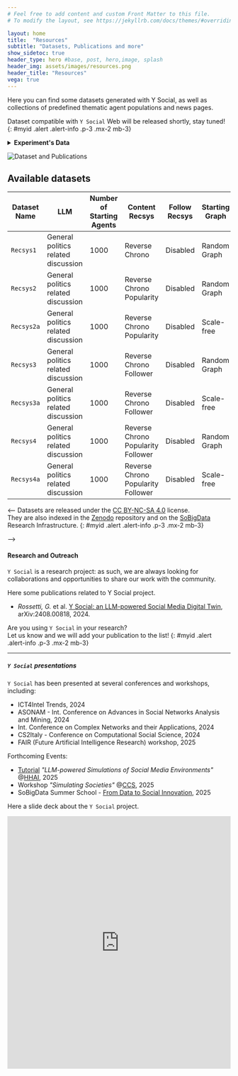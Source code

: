 ```yaml
---
# Feel free to add content and custom Front Matter to this file.
# To modify the layout, see https://jekyllrb.com/docs/themes/#overriding-theme-defaults

layout: home
title:  "Resources"
subtitle: "Datasets, Publications and more"
show_sidetoc: true
header_type: hero #base, post, hero,image, splash
header_img: assets/images/resources.png
header_title: "Resources"
vega: true
---
```


Here you can find some datasets generated with Y Social, as well as collections of predefined thematic agent populations and news pages.

Dataset compatible with `Y Social` Web will be released shortly, stay tuned!
{: #myid .alert .alert-info .p-3 .mx-2 mb-3}




<details>
<summary><strong>Experiment's Data</strong></summary>

{% capture y_client_content %}

Each experiment produces several files, primarily containing metadata about the agents or the simulation setup.

One key file is `database_server.db`, which stores the data generated during the simulation in SQLite format.

This database includes the following tables:

- `user_mgmt`: contains the agents' metadata;
- `articles`: contains the news articles that agents shared;
- `websites`: contains the websites whose articles that agents shared;
- `emotions`: contains the emotions that agents contents can elicit;
- `follows`: contains the social connections between agents;
- `hashtags`: contains the hashtags used by agents;
- `images`: contains the images (along with their LLM textual annotation) shared by agents;
- `post`: contains the posts/comments shared by agents;
- `post_emotions`: contains the emotions elicited by agents contents;
- `post_hashtags`: contains the hashtags used by agents in their contents;
- `post_sentiment`: contains the VADER sentiment annotations of agents' generated contents;
- `post_toxicity`: contains the Perspective API toxicity annotations of agents' generated contents;
- `post_topics`: contains the topics (i.e., interests) of agents' generated contents;
- `interests`: contains the interests (i.e., topics) used in the simulation;
- `user_interests`: contains the interests (i.e., topics) used by agents to generate content;
- `voting`: contains the votes cast by agents (if the "cast" action is enabled);
- `mentions`: contains the mentions between agents;
- `reactions`: contains the reactions to agents contents;
- `recommendations`: contains the content recommendations provided by the server to agents;
- `rounds`: contains the simulation rounds.

Sometimes sqlite files might appear as corrupted when downloaded. 
In such an eventuality, recover them by running the following command:

```bash
sqlite3 database_server.db .recover > data.sql
sqlite3 database_recovered.db < data.sql
```

After the recovery, the database will be ready to be queried.

{% endcapture %}
{{ y_client_content | markdownify }}

</details>


![Dataset and Publications]({{site.baseurl}}/assets/images/data_pubs.jpg)

## Available datasets

| Dataset Name | LLM                                 | Number of Starting Agents | Content Recsys                     | Follow Recsys | Starting Graph | Days | File                                                                  |
|--------------|-------------------------------------|---------------------------|------------------------------------|---------------|----------------|------|-----------------------------------------------------------------------|
| `Recsys1`    | General politics related discussion | 1000                      | Reverse Chrono                     | Disabled      | Random Graph   | 60   | [📕](../assets/datasets/1k_60d_ReverseChrono_ER_database.db.zip)      |
| `Recsys2`    | General politics related discussion | 1000                      | Reverse Chrono Popularity          | Disabled      | Random Graph   | 60   | [📕](../assets/datasets/1k_60d_Popularity_ER_database.db.zip)         |
| `Recsys2a`   | General politics related discussion | 1000                      | Reverse Chrono Popularity          | Disabled      | Scale-free     | 60   | [📕](../assets/datasets/1k_60d_Popularity_BA_database.db.zip)         |
| `Recsys3`    | General politics related discussion | 1000                      | Reverse Chrono Follower            | Disabled      | Random Graph   | 60   | [📕](../assets/datasets/1k_60d_Follower_ER_database.db.zip)           |
| `Recsys3a`   | General politics related discussion | 1000                      | Reverse Chrono Follower            | Disabled      | Scale-free     | 60   | [📕](../assets/datasets/1k_60d_Follower_BA_database.db.zip)           |
| `Recsys4`    | General politics related discussion | 1000                      | Reverse Chrono Popularity Follower | Disabled      | Random Graph   | 60   | [📕](../assets/datasets/1k_60d_FollowerPopularity_ER_database.db.zip) |
| `Recsys4a`   | General politics related discussion | 1000                      | Reverse Chrono Popularity Follower | Disabled      | Scale-free     | 60   | [📕](../assets/datasets/1k_60d_FollowerPopularity_BA_database.db.zip) |


<--
Datasets are released under the [CC BY-NC-SA 4.0](https://creativecommons.org/licenses/by-nc-sa/4.0/) license. <br>
They are also indexed in the [Zenodo](https://zenodo.org/) repository and on the [SoBigData](https://sobigdata.eu/) Research Infrastructure.
{: #myid .alert .alert-info .p-3 .mx-2 mb-3}

-->

#### Research and Outreach

`Y Social` is a research project: as such, we are always looking for collaborations and opportunities to share our work with the community.

Here some publications related to Y Social project.

- *Rossetti, G.* et al. [Y Social: an LLM-powered Social Media Digital Twin](https://arxiv.org/abs/2408.00818), arXiv:2408.00818, 2024.


Are you using `Y Social` in your research? <br>
Let us know and we will add your publication to the list!
{: #myid .alert .alert-info .p-3 .mx-2 mb-3}

---

##### `Y Social` presentations

`Y Social` has been presented at several conferences and workshops, including:
- ICT4Intel Trends, 2024
- ASONAM - Int. Conference on Advances in Social Networks Analysis and Mining, 2024
- Int. Conference on Complex Networks and their Applications, 2024
- CS2Italy - Conference on Computational Social Science, 2024
- FAIR (Future Artificial Intelligence Research) workshop, 2025

Forthcoming Events:
- [Tutorial](events/hhai) *"LLM-powered Simulations of Social Media Environments"* @[HHAI](https://hhai-conference.org/2025/), 2025
- Workshop *"Simulating Societies"* @[CCS](https://ccs25.cssociety.org/), 2025
- SoBigData Summer School - [From Data to Social Innovation](https://summerschool2025.sobigdata.eu/), 2025


Here a slide deck about the `Y Social` project.

<iframe src="https://docs.google.com/presentation/d/e/2PACX-1vSWYu2s09mEJwL7mskYHC3XFuIeTdBPTnHEpee3KyCCFbr5eyix7UZMyUEMYrSfm_ZMI9_ZJt64Ql1Z/embed?start=false&loop=false&delayms=3000" frameborder="0" width="100%" height="569" allowfullscreen="true" mozallowfullscreen="true" webkitallowfullscreen="true"></iframe>

